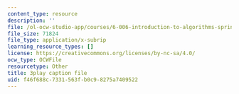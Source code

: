 ```yaml
---
content_type: resource
description: ''
file: /ol-ocw-studio-app/courses/6-006-introduction-to-algorithms-spring-2020/f46f688c7331563fb0c98275a7409522_U1JYwHcFfso.vtt
file_size: 71824
file_type: application/x-subrip
learning_resource_types: []
license: https://creativecommons.org/licenses/by-nc-sa/4.0/
ocw_type: OCWFile
resourcetype: Other
title: 3play caption file
uid: f46f688c-7331-563f-b0c9-8275a7409522
---
```

